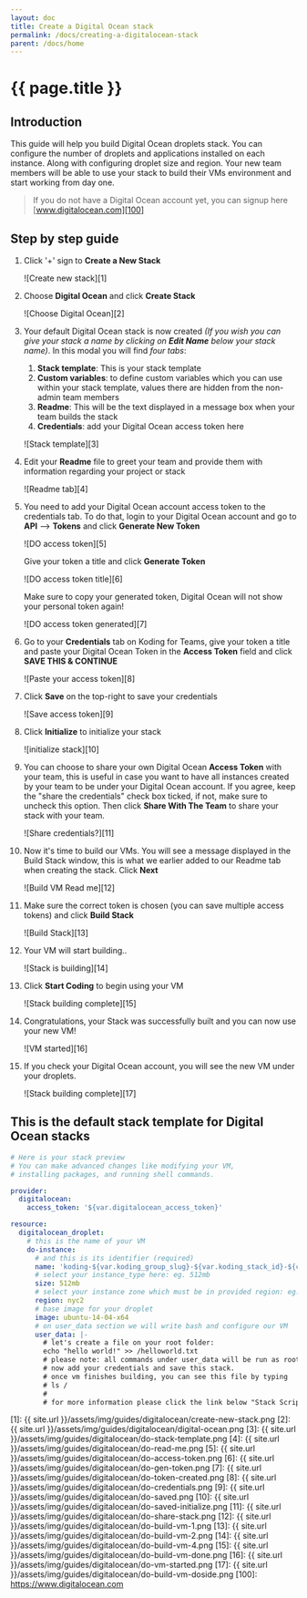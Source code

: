 ```yaml
---
layout: doc
title: Create a Digital Ocean stack
permalink: /docs/creating-a-digitalocean-stack
parent: /docs/home
---
```


# {{ page.title }}

## Introduction

This guide will help you build Digital Ocean droplets stack. You can configure the number of droplets and applications installed on each instance. Along with configuring droplet size and region.
Your new team members will be able to use your stack to build their VMs environment and start working from day one.

> If you do not have a Digital Ocean account yet, you can signup here [www.digitalocean.com][100]

## Step by step guide

1. Click '+' sign to **Create a New Stack**

    ![Create new stack][1]

2. Choose **Digital Ocean** and click **Create Stack**

    ![Choose Digital Ocean][2]

3. Your default Digital Ocean stack is now created _(If you wish you can give your stack a name by clicking on **Edit Name** below your stack name)_. In this modal you will find _four tabs_:

    1.  **Stack template**: This is your stack template
    2.  **Custom variables**: to define custom variables which you can use within your stack template, values there are hidden from the non-admin team members
    3.  **Readme**: This will be the text displayed in a message box when your team builds the stack
    4.  **Credentials**: add your Digital Ocean access token here

    ![Stack template][3]

4. Edit your **Readme** file to greet your team and provide them with information regarding your project or stack

    ![Readme tab][4]

5. You need to add your Digital Ocean account access token to the credentials tab. To do that, login to your Digital Ocean account and go to **API** --> **Tokens** and click **Generate New Token**

    ![DO access token][5]

    Give your token a title and click **Generate Token**

    ![DO access token title][6]

    Make sure to copy your generated token, Digital Ocean will not show your personal token again!

    ![DO access token generated][7]

6. Go to your **Credentials** tab on Koding for Teams, give your token a title and paste your Digital Ocean Token in the **Access Token** field and click **SAVE THIS & CONTINUE**

    ![Paste your access token][8]

7. Click **Save** on the top-right to save your credentials

    ![Save access token][9]

8. Click **Initialize** to initialize your stack

    ![initialize stack][10]

9. You can choose to share your own Digital Ocean **Access Token** with your team, this is useful in case you want to have all instances created by your team to be under your Digital Ocean account. If you agree, keep the "share the credentials" check box ticked, if not, make sure to uncheck this option. Then click **Share With The Team** to share your stack with your team.

    ![Share credentials?][11]

10. Now it's time to build our VMs. You will see a message displayed in the Build Stack window, this is what we earlier added to our Readme tab when creating the stack. Click **Next**

    ![Build VM Read me][12]

11. Make sure the correct token is chosen (you can save multiple access tokens) and click **Build Stack**

    ![Build Stack][13]

12. Your VM will start building..

    ![Stack is building][14]

13. Click **Start Coding** to begin using your VM

    ![Stack building complete][15]

14. Congratulations, your Stack was successfully built and you can now use your new VM!

    ![VM started][16]

15. If you check your Digital Ocean account, you will see the new VM under your droplets.

    ![Stack building complete][17]

## This is the default stack template for Digital Ocean stacks

```yaml
# Here is your stack preview
# You can make advanced changes like modifying your VM,
# installing packages, and running shell commands.

provider:
  digitalocean:
    access_token: '${var.digitalocean_access_token}'

resource:
  digitalocean_droplet:
    # this is the name of your VM
    do-instance:
      # and this is its identifier (required)
      name: 'koding-${var.koding_group_slug}-${var.koding_stack_id}-${count.index+1}'
      # select your instance_type here: eg. 512mb
      size: 512mb
      # select your instance zone which must be in provided region: eg. nyc2
      region: nyc2
      # base image for your droplet
      image: ubuntu-14-04-x64
      # on user_data section we will write bash and configure our VM
      user_data: |-
        # let's create a file on your root folder:
        echo "hello world!" >> /helloworld.txt
        # please note: all commands under user_data will be run as root.
        # now add your credentials and save this stack.
        # once vm finishes building, you can see this file by typing
        # ls /
        #
        # for more information please click the link below "Stack Script Docs"
```

[1]: {{ site.url }}/assets/img/guides/digitalocean/create-new-stack.png
[2]: {{ site.url }}/assets/img/guides/digitalocean/digital-ocean.png
[3]: {{ site.url }}/assets/img/guides/digitalocean/do-stack-template.png
[4]: {{ site.url }}/assets/img/guides/digitalocean/do-read-me.png
[5]: {{ site.url }}/assets/img/guides/digitalocean/do-access-token.png
[6]: {{ site.url }}/assets/img/guides/digitalocean/do-gen-token.png
[7]: {{ site.url }}/assets/img/guides/digitalocean/do-token-created.png
[8]: {{ site.url }}/assets/img/guides/digitalocean/do-credentials.png
[9]: {{ site.url }}/assets/img/guides/digitalocean/do-saved.png
[10]: {{ site.url }}/assets/img/guides/digitalocean/do-saved-initialize.png
[11]: {{ site.url }}/assets/img/guides/digitalocean/do-share-stack.png
[12]: {{ site.url }}/assets/img/guides/digitalocean/do-build-vm-1.png
[13]: {{ site.url }}/assets/img/guides/digitalocean/do-build-vm-2.png
[14]: {{ site.url }}/assets/img/guides/digitalocean/do-build-vm-4.png
[15]: {{ site.url }}/assets/img/guides/digitalocean/do-build-vm-done.png
[16]: {{ site.url }}/assets/img/guides/digitalocean/do-vm-started.png
[17]: {{ site.url }}/assets/img/guides/digitalocean/do-build-vm-doside.png
[100]: https://www.digitalocean.com
